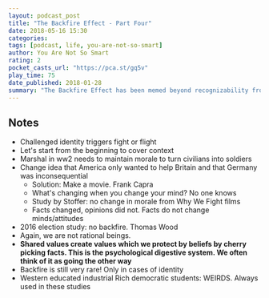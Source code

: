 ```yaml
---
layout: podcast_post
title: "The Backfire Effect - Part Four"
date: 2018-05-16 15:30
categories:
tags: [podcast, life, you-are-not-so-smart]
author: You Are Not So Smart
rating: 2
pocket_casts_url: "https://pca.st/gq5v"
play_time: 75
date_published: 2018-01-28
summary: "The Backfire Effect has been memed beyond recognizability from its conception. Clears the air about what exactly it is and where exactly is has been and cannot be observed."
---
```


## Notes

* Challenged identity triggers fight or flight
* Let's start from the beginning to cover context
* Marshal in ww2 needs to maintain morale to turn civilians into
  soldiers
* Change idea that America only wanted to help Britain and that Germany
  was inconsequential
  * Solution: Make a movie. Frank Capra
  * What's changing when you change your mind? No one knows
  * Study by Stoffer: no change in morale from Why We Fight films
  * Facts changed, opinions did not. Facts do not change minds/attitudes
* 2016 election study: no backfire. Thomas Wood
* Again, we are not rational beings.
* **Shared values create values which we protect by beliefs by cherry
  picking facts. This is the psychological digestive system. We often
  think of it as going the other way**
* Backfire is still very rare! Only in cases of identity
* Western educated industrial Rich democratic students: WEIRDS. Always
  used in these studies
